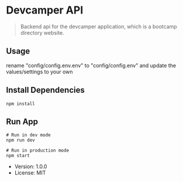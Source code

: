 # Devcamper API 

> Backend api for the devcamper application, which is a bootcamp directory website.

## Usage

rename "config/config.env.env" to "config/config.env" and update the values/settings to your own

## Install Dependencies
```
npm install
```

## Run App
```
# Run in dev mode
npm run dev

# Run in production mode
npm start
```

<!-- ### Version: 1.0.0
### License: MIT -->

- Version: 1.0.0
- License: MIT